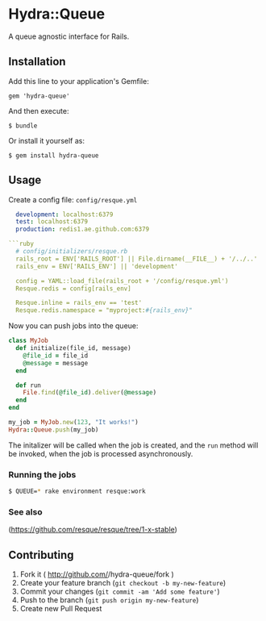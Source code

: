 # Hydra::Queue

A queue agnostic interface for Rails.

## Installation

Add this line to your application's Gemfile:

    gem 'hydra-queue'

And then execute:

    $ bundle

Or install it yourself as:

    $ gem install hydra-queue

## Usage

Create a config file: `config/resque.yml`

```yaml
  development: localhost:6379
  test: localhost:6379
  production: redis1.ae.github.com:6379

```ruby
  # config/initializers/resque.rb
  rails_root = ENV['RAILS_ROOT'] || File.dirname(__FILE__) + '/../..'
  rails_env = ENV['RAILS_ENV'] || 'development'

  config = YAML::load_file(rails_root + '/config/resque.yml')
  Resque.redis = config[rails_env]

  Resque.inline = rails_env == 'test'
  Resque.redis.namespace = "myproject:#{rails_env}"
```

Now you can push jobs into the queue:
```ruby
class MyJob
  def initialize(file_id, message)
    @file_id = file_id
    @message = message
  end

  def run
    File.find(@file_id).deliver(@message)
  end
end

my_job = MyJob.new(123, "It works!")
Hydra::Queue.push(my_job)
```

The initalizer will be called when the job is created, and the `run` method
will be invoked, when the job is processed asynchronously.

### Running the jobs

```bash
$ QUEUE=* rake environment resque:work
```

### See also
(https://github.com/resque/resque/tree/1-x-stable)

## Contributing

1. Fork it ( http://github.com/<my-github-username>/hydra-queue/fork )
2. Create your feature branch (`git checkout -b my-new-feature`)
3. Commit your changes (`git commit -am 'Add some feature'`)
4. Push to the branch (`git push origin my-new-feature`)
5. Create new Pull Request
